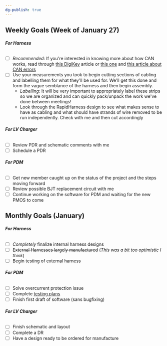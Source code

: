 ```yaml
---
dg-publish: true
---
```

## Weekly Goals (Week of January 27)

###### **For Harness**
- [ ] *Recommended:* If you're interested in knowing more about how CAN works, read through [this DigiKey](https://www.digikey.com/en/blog/the-basics-of-the-controller-area-network) article or [this one](https://forum.digikey.com/t/overview-of-the-can-bus-protocol/21170) and [this article about CAN errors](https://www.csselectronics.com/pages/can-bus-errors-intro-tutorial) 
- [ ] Use your measurements you took to begin cutting sections of cabling and labelling them for what they'll be used for. We'll get this done and form the vague semblance of the harness and then begin assembly.
	- *Labelling:* It will be very important to appropriately label these strips so we are organized and can quickly pack/unpack the work we've done between meetings!
	- Look through the RapidHarness design to see what makes sense to have as cabling and what should have strands of wire removed to be run independently. Check with me and then cut accordingly

###### **For LV Charger**
- [ ] Review PDR and schematic comments with me
- [ ] Schedule a PDR

###### **For PDM**
- [ ] Get new member caught up on the status of the project and the steps moving forward
- [ ] Review possible BJT replacement circuit with me
- [ ] Continue working on the software for PDM and waiting for the new PMOS to come

## Monthly Goals (January)

###### **For Harness**
- [ ] *Completely* finalize internal harness designs
- [ ] ~~External Harnesses largely manufactured~~ (*This was a bit too optimistic I think*)
- [ ] Begin testing of external harness

###### **For PDM**
- [ ] Solve overcurrent protection issue
- [ ] Complete [testing plans](https://docs.google.com/document/d/1Ojkzd-2abVfz04r5hTp6LYRJP8-pr1D0azjeg3GUBKw/edit?usp=sharing) 
- [ ] Finish first draft of software (sans bugfixing)

###### **For LV Charger**
- [ ] Finish schematic and layout
- [ ] Complete a DR
- [ ] Have a design ready to be ordered for manufacture